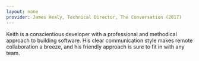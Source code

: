 ```yaml
---
layout: none
provider: James Healy, Technical Director, The Conversation (2017)
---
```


Keith is a conscientious developer with a professional and methodical
approach to building software. His clear communication style makes
remote collaboration a breeze, and his friendly approach is sure to fit
in with any team.
